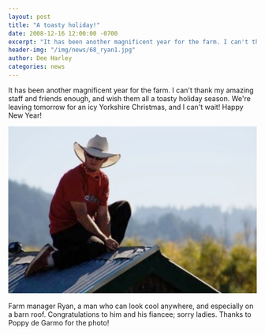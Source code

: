```yaml
---
layout: post
title: "A toasty holiday!"
date: 2008-12-16 12:00:00 -0700
excerpt: "It has been another magnificent year for the farm. I can't thank my amazing staff and friends enough, ..."
header-img: "/img/news/68_ryan1.jpg"
author: Dee Harley
categories: news
---
```

It has been another magnificent year for the farm. I can't thank my
amazing staff and friends enough, and wish them all a toasty holiday
season. We're leaving tomorrow for an icy Yorkshire Christmas, and I
can't wait! Happy New Year!

![image](/img/news/68_ryan1.jpg)

Farm manager Ryan, a man who can look cool anywhere, and especially on
a barn roof. Congratulations to him and his fiancee; sorry ladies.
Thanks to Poppy de Garmo for the photo!

